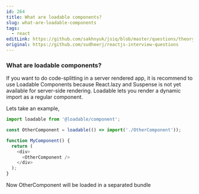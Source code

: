 ```yaml
---
id: 264
title: What are loadable components?
slug: what-are-loadable-components
tags:
  - react
editLink: https://github.com/sakhnyuk/jsiq/blob/master/questions/theory/react/264.md
original: https://github.com/sudheerj/reactjs-interview-questions
---
```


### What are loadable components?

If you want to do code-splitting in a server rendered app, it is recommend to use Loadable Components because React.lazy and Suspense is not yet available for server-side rendering. Loadable lets you render a dynamic import as a regular component.

Lets take an example,

```javascript
import loadable from '@loadable/component';

const OtherComponent = loadable(() => import('./OtherComponent'));

function MyComponent() {
  return (
    <div>
      <OtherComponent />
    </div>
  );
}
```

Now OtherComponent will be loaded in a separated bundle